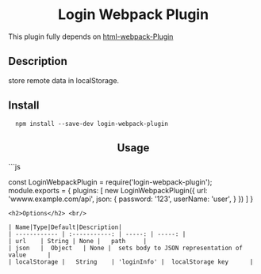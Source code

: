 <h1 style="text-align: center;">Login Webpack Plugin</h1>

This plugin fully depends on [html-webpack-Plugin](https://github.com/jantimon/html-webpack-plugin)

<h2>Description</h2>
store remote data in localStorage.

<h2>Install</h2>

```
  npm install --save-dev login-webpack-plugin
```

<h2 align="center">Usage</h2>
```js

const LoginWebpackPlugin = require('login-webpack-plugin');
module.exports = {
  plugins: [
    new LoginWebpackPlugin({
      url: 'wwww.example.com/api',
      json: {
        password: '123',
        userName: 'user',
      }
    })
  ]
}
```
<h2>Options</h2> <br/>

| Name|Type|Default|Description|
| ------------ | :-----------: | -----: | -----: |
| url    | String | None |   path     |
| json   |  Object   | None |  sets body to JSON representation of value      |
| localStorage |   String    | 'loginInfo' |  localStorage key      |

